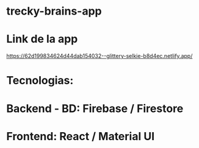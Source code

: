 # trecky-brains-app

# Link de la app

https://62d199834624d44dab154032--glittery-selkie-b8d4ec.netlify.app/

# Tecnologias:

# Backend - BD: Firebase / Firestore
# Frontend: React / Material UI
